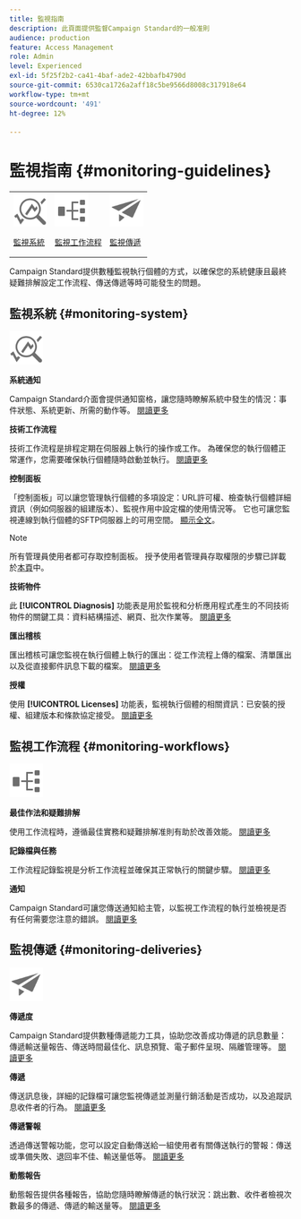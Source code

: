 ```yaml
---
title: 監視指南
description: 此頁面提供監督Campaign Standard的一般准則
audience: production
feature: Access Management
role: Admin
level: Experienced
exl-id: 5f25f2b2-ca41-4baf-ade2-42bbafb4790d
source-git-commit: 6530ca1726a2aff18c5be9566d8008c317918e64
workflow-type: tm+mt
source-wordcount: '491'
ht-degree: 12%

---
```


# 監視指南 {#monitoring-guidelines}

<table>
<tr><td><img src="assets/do-not-localize/icon_system.svg" width="60px"><p><a href="#monitoring-system">監視系統</a></p></td>
<td><img src="assets/do-not-localize/icon_workflows.svg" width="60px"><p><a href="#moniroting-workflows">監視工作流程</a></p></td>
<td><img src="assets/do-not-localize/icon_send.svg" width="60px"><p><a href="#monitoring-deliveries">監視傳遞</a></p></td></tr>
</table>

Campaign Standard提供數種監視執行個體的方式，以確保您的系統健康且最終疑難排解設定工作流程、傳送傳遞等時可能發生的問題。

## 監視系統 {#monitoring-system}

<img src="assets/do-not-localize/icon_system.svg" width="60px">

**系統通知**

Campaign Standard介面會提供通知窗格，讓您隨時瞭解系統中發生的情況：事件狀態、系統更新、所需的動作等。 [閱讀更多](../../start/using/interface-description.md#top-bar)


**技術工作流程**

技術工作流程是排程定期在伺服器上執行的操作或工作。 為確保您的執行個體正常運作，您需要確保執行個體隨時啟動並執行。 [閱讀更多](../../administration/using/technical-workflows.md)

**控制面板**

「控制面板」可以讓您管理執行個體的多項設定：URL許可權、檢查執行個體詳細資訊（例如伺服器的組建版本）、監視作用中設定檔的使用情況等。 它也可讓您監視連線到執行個體的SFTP伺服器上的可用空間。 [顯示全文](https://experienceleague.adobe.com/docs/control-panel/using/control-panel-home.html?lang=zh-Hant)。

>[!NOTE]
>
>所有管理員使用者都可存取控制面板。 授予使用者管理員存取權限的步驟已詳載於[本頁](https://experienceleague.adobe.com/docs/control-panel/using/discover-control-panel/managing-permissions.html?lang=zh-Hant#discover-control-panel)中。

**技術物件**

此 **[!UICONTROL Diagnosis]** 功能表是用於監視和分析應用程式產生的不同技術物件的關鍵工具：資料結構描述、網頁、批次作業等。 [閱讀更多](../../developing/using/monitoring-data-model-changes.md)

**匯出稽核**

匯出稽核可讓您監視在執行個體上執行的匯出：從工作流程上傳的檔案、清單匯出以及從直接郵件訊息下載的檔案。
[閱讀更多](../../administration/using/auditing-export-logs.md)

**授權**

使用 **[!UICONTROL Licenses]** 功能表，監視執行個體的相關資訊：已安裝的授權、組建版本和條款協定接受。
[閱讀更多](../../administration/using/licenses.md)

## 監視工作流程 {#monitoring-workflows}

<img src="assets/do-not-localize/icon_workflows.svg" width="60px">

**最佳作法和疑難排解**

使用工作流程時，遵循最佳實務和疑難排解准則有助於改善效能。
[閱讀更多](../../automating/using/best-practices-workflows.md)

**記錄檔與任務**

工作流程記錄監視是分析工作流程並確保其正常執行的關鍵步驟。
[閱讀更多](../../automating/using/monitoring-workflow-execution.md#workflow-log-and-tasks)

**通知**

Campaign Standard可讓您傳送通知給主管，以監視工作流程的執行並檢視是否有任何需要您注意的錯誤。
[閱讀更多](../../automating/using/monitoring-workflow-execution.md#error-management)

## 監視傳遞 {#monitoring-deliveries}

<img src="assets/do-not-localize/icon_send.svg" width="60px">

**傳遞度**

Campaign Standard提供數種傳遞能力工具，協助您改善成功傳遞的訊息數量：傳遞輸送量報告、傳送時間最佳化、訊息預覽、電子郵件呈現、隔離管理等。
[閱讀更多](../../sending/using/about-deliverability.md)

**傳遞**

傳送訊息後，詳細的記錄檔可讓您監視傳遞並測量行銷活動是否成功，以及追蹤訊息收件者的行為。
[閱讀更多](../../sending/using/monitoring-a-delivery.md)

**傳遞警報**

透過傳送警報功能，您可以設定自動傳送給一組使用者有關傳送執行的警報：傳送或準備失敗、退回率不佳、輸送量低等。
[閱讀更多](../../sending/using/receiving-alerts-when-failures-happen.md)

**動態報告**

動態報告提供各種報告，協助您隨時瞭解傳遞的執行狀況：跳出數、收件者檢視次數最多的傳遞、傳遞的輸送量等。
[閱讀更多](../../reporting/using/about-dynamic-reports.md)
